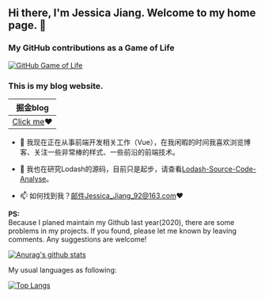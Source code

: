 ## Hi there, I'm Jessica Jiang. Welcome to my home page. 👋

### My GitHub contributions as a Game of Life
[![GitHub Game of Life](https://github4life.herokuapp.com/JCHappytime.gif)](https://github4life.herokuapp.com/JCHappytime)

### This is my blog website.

| 掘金blog |
| ---- |
| [Click me](https://juejin.cn/user/2990280511857416)❤️ |

- 🔭 我现在正在从事前端开发相关工作（Vue），在我闲暇的时间我喜欢浏览博客、关注一些非常棒的样式、一些前沿的前端技术。

- 🌱 我也在研究Lodash的源码，目前只是起步，请查看[Lodash-Source-Code-Analyse](https://github.com/JCHappytime/Lodash-Source-Code-Analyse)。

- 📫 如何找到我？邮件Jessica_Jiang_92@163.com❤️

**PS:**<br /> Because I planed maintain my Github last year(2020), there are some problems in my projects. If you found, please let me known by leaving comments.
Any suggestions are welcome! 

[![Anurag's github stats](https://github-readme-stats.vercel.app/api?username=JCHappytime&theme=tokyonight)](https://github.com/anuraghazra/github-readme-stats)

My usual languages as following:

[![Top Langs](https://github-readme-stats.vercel.app/api/top-langs/?username=JCHappytime&layout=compact)](https://github.com/anuraghazra/github-readme-stats)




<!--
**JCHappytime/JCHappytime** is a ✨ _special_ ✨ repository because its `README.md` (this file) appears on your GitHub profile.

Here are some ideas to get you started:

- 🔭 I’m currently working on ...
- 🌱 I’m currently learning ...
- 👯 I’m looking to collaborate on ...
- 🤔 I’m looking for help with ...
- 💬 Ask me about ...
- 📫 How to reach me: ...
- 😄 Pronouns: ...
- ⚡ Fun fact: ...
-->
